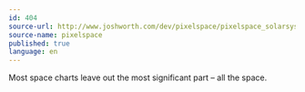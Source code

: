 ```yaml
---
id: 404
source-url: http://www.joshworth.com/dev/pixelspace/pixelspace_solarsystem.html
source-name: pixelspace
published: true
language: en
---
```

Most space charts leave out the most significant part – all the space.
